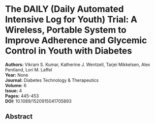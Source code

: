 # The DAILY (Daily Automated Intensive Log for Youth) Trial: A Wireless, Portable System to Improve Adherence and Glycemic Control in Youth with Diabetes

**Authors:** Vikram S. Kumar, Katherine J. Wentzell, Tarjei Mikkelsen, Alex Pentland, Lori M. Laffel  
**Year:** None  
**Journal:** Diabetes Technology & Therapeutics  
**Volume:** 6  
**Issue:** 4  
**Pages:** 445-453  
**DOI:** 10.1089/1520915041705893  

## Abstract


